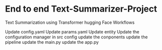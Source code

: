 #  End to end Text-Summarizer-Project
Text Summarization using Transformer hugging Face
Workflows

Update config.yaml
Update params.yaml
Update entity
Update the configuration manager in src config
update the conponents
update the pipeline
update the main.py
update the app.py

